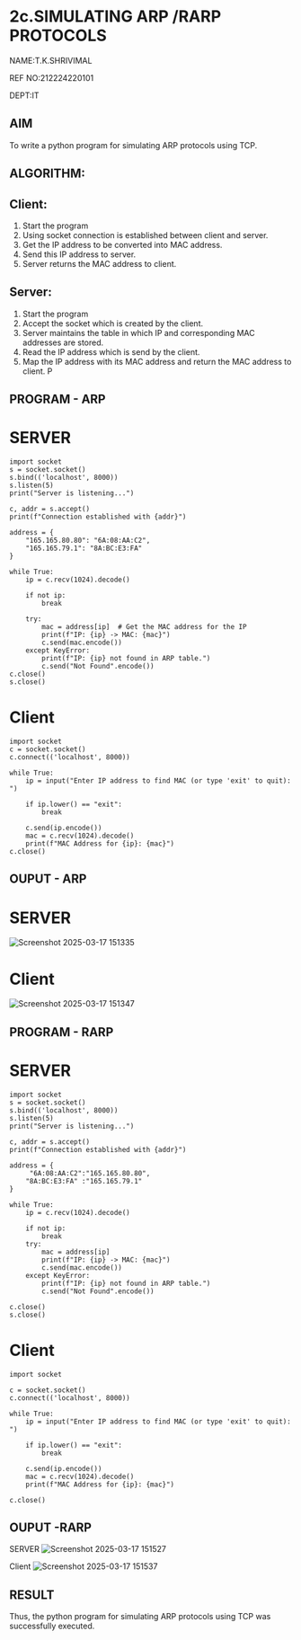 # 2c.SIMULATING ARP /RARP PROTOCOLS
NAME:T.K.SHRIVIMAL

REF NO:212224220101

DEPT:IT
## AIM
To write a python program for simulating ARP protocols using TCP.
## ALGORITHM:
## Client:
1. Start the program
2. Using socket connection is established between client and server.
3. Get the IP address to be converted into MAC address.
4. Send this IP address to server.
5. Server returns the MAC address to client.
## Server:
1. Start the program
2. Accept the socket which is created by the client.
3. Server maintains the table in which IP and corresponding MAC addresses are
stored.
4. Read the IP address which is send by the client.
5. Map the IP address with its MAC address and return the MAC address to client.
P
## PROGRAM - ARP

# SERVER
~~~
import socket
s = socket.socket()
s.bind(('localhost', 8000))
s.listen(5)
print("Server is listening...")

c, addr = s.accept()
print(f"Connection established with {addr}")

address = {
    "165.165.80.80": "6A:08:AA:C2",
    "165.165.79.1": "8A:BC:E3:FA"
}

while True:
    ip = c.recv(1024).decode()

    if not ip:  
        break

    try:
        mac = address[ip]  # Get the MAC address for the IP
        print(f"IP: {ip} -> MAC: {mac}")
        c.send(mac.encode())  
    except KeyError:
        print(f"IP: {ip} not found in ARP table.")
        c.send("Not Found".encode())
c.close()
s.close()
~~~

# Client
~~~
import socket
c = socket.socket()
c.connect(('localhost', 8000))

while True:
    ip = input("Enter IP address to find MAC (or type 'exit' to quit): ")

    if ip.lower() == "exit":  
        break

    c.send(ip.encode())
    mac = c.recv(1024).decode()
    print(f"MAC Address for {ip}: {mac}")
c.close()
~~~

## OUPUT - ARP
# SERVER
![Screenshot 2025-03-17 151335](https://github.com/user-attachments/assets/268d3400-22e0-4b79-a0a4-f39b540a67a0)


# Client
![Screenshot 2025-03-17 151347](https://github.com/user-attachments/assets/38e6cf4e-86f9-4759-b548-f1ee71e8d83c)

## PROGRAM - RARP
# SERVER
~~~
import socket
s = socket.socket()
s.bind(('localhost', 8000))
s.listen(5)
print("Server is listening...")

c, addr = s.accept()
print(f"Connection established with {addr}")

address = {
     "6A:08:AA:C2":"165.165.80.80",
    "8A:BC:E3:FA" :"165.165.79.1"
}

while True:
    ip = c.recv(1024).decode()

    if not ip:
        break
    try:
        mac = address[ip]
        print(f"IP: {ip} -> MAC: {mac}")
        c.send(mac.encode())
    except KeyError:
        print(f"IP: {ip} not found in ARP table.")
        c.send("Not Found".encode())

c.close()
s.close()
~~~
# Client
~~~
import socket

c = socket.socket()
c.connect(('localhost', 8000))

while True:
    ip = input("Enter IP address to find MAC (or type 'exit' to quit): ")

    if ip.lower() == "exit":
        break

    c.send(ip.encode())
    mac = c.recv(1024).decode()
    print(f"MAC Address for {ip}: {mac}")

c.close()
~~~
## OUPUT -RARP
SERVER
![Screenshot 2025-03-17 151527](https://github.com/user-attachments/assets/53aace99-6daa-42c5-b7cf-ba15d672f780)

Client
![Screenshot 2025-03-17 151537](https://github.com/user-attachments/assets/c42af7c8-a9aa-436e-8b04-11c8312e877a)

## RESULT
Thus, the python program for simulating ARP protocols using TCP was successfully 
executed.
